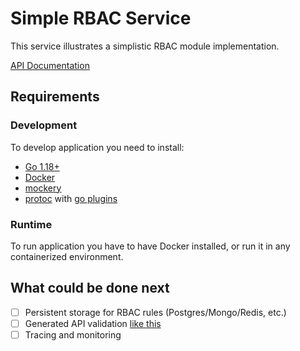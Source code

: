 # Simple RBAC Service

This service illustrates a simplistic RBAC module implementation.

[API Documentation](docs/api.md)

## Requirements

### Development

To develop application you need to install:

- [Go 1.18+](https://go.dev/dl/)
- [Docker](https://docs.docker.com/engine/install/)
- [mockery](https://github.com/vektra/mockery)
- [protoc](https://grpc.io/docs/protoc-installation/) with [go plugins](https://grpc.io/docs/languages/go/quickstart/)

### Runtime

To run application you have to have Docker installed, or run it in any containerized environment.

## What could be done next

- [ ] Persistent storage for RBAC rules (Postgres/Mongo/Redis, etc.)
- [ ] Generated API validation [like this](https://scalapb.github.io/docs/validation/)
- [ ] Tracing and monitoring
